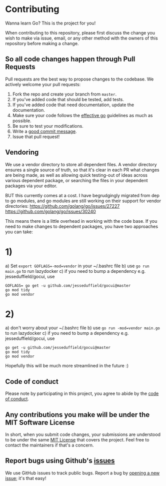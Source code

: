 # Contributing

Wanna learn Go? This is the project for you!

When contributing to this repository, please first discuss the change you wish
to make via issue, email, or any other method with the owners of this repository
before making a change.

## So all code changes happen through Pull Requests

Pull requests are the best way to propose changes to the codebase. We actively
welcome your pull requests:

1. Fork the repo and create your branch from `master`.
2. If you've added code that should be tested, add tests.
3. If you've added code that need documentation, update the documentation.
4. Make sure your code follows the [effective go](https://golang.org/doc/effective_go.html) guidelines as much as possible.
5. Be sure to test your modifications.
6. Write a [good commit message](http://tbaggery.com/2008/04/19/a-note-about-git-commit-messages.html).
7. Issue that pull request!

## Vendoring

We use a vendor directory to store all dependent files. A vendor directory ensures a single source of truth, so that it's clear in each PR what changes are being made, as well as allowing quick testing-out of ideas across various dependent package, or searching the files in your dependent packages via your editor.

BUT this currently comes at a cost. I have begrudgingly migrated from dep to go modules, and go modules are still working on their support for vendor directories:
https://github.com/golang/go/issues/27227
https://github.com/golang/go/issues/30240

This means there is a little overhead in working with the code base. If you need to make changes to dependent packages, you have two approaches you can take:

# 1)

a) Set `export GOFLAGS=-mod=vendor` in your ~/.bashrc file
b) use `go run main.go` to run lazydocker
c) if you need to bump a dependency e.g. jesseduffield/gocui, use

```
GOFLAGS= go get -u github.com/jesseduffield/gocui@master
go mod tidy
go mod vendor
```

# 2)

a) don't worry about your ~/.bashrc file
b) use `go run -mod=vendor main.go` to run lazydocker
c) if you need to bump a dependency e.g. jesseduffield/gocui, use

```
go get -u github.com/jesseduffield/gocui@master
go mod tidy
go mod vendor
```

Hopefully this will be much more streamlined in the future :)

## Code of conduct

Please note by participating in this project, you agree to abide by the [code of conduct].

[code of conduct]: https://github.com/SpicyChickenFLY/lazysql/blob/master/CODE-OF-CONDUCT.md

## Any contributions you make will be under the MIT Software License

In short, when you submit code changes, your submissions are understood to be
under the same [MIT License](http://choosealicense.com/licenses/mit/) that
covers the project. Feel free to contact the maintainers if that's a concern.

## Report bugs using Github's [issues](https://github.com/SpicyChickenFLY/lazysql/issues)

We use GitHub issues to track public bugs. Report a bug by [opening a new
issue](https://github.com/SpicyChickenFLY/lazysql/issues/new); it's that easy!
